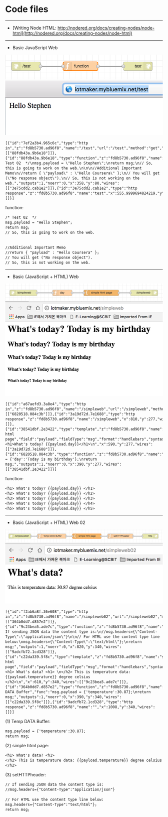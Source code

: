 # Code files

***

* [Writing Node HTML: http://nodered.org/docs/creating-nodes/node-html](http://nodered.org/docs/creating-nodes/node-html)

***

* Basic JavaScript Web

![simpleWeb01.png](https://github.com/leehaesung/NodeRED/blob/master/02_CodeFiles/03_Simple_Web/simpleWeb01.png)
![simpleWeb01_output.png](https://github.com/leehaesung/NodeRED/blob/master/02_CodeFiles/03_Simple_Web/simpleWeb01_output.png)
```````````````````````````````````````````````````
[{"id":"7ef2a3b4.965c6c","type":"http in","z":"fd8b5730.ad96f8","name":"/test","url":"/test","method":"get","swaggerDoc":"","x":170,"y":80,"wires":[["88fdb43a.9b6e18"]]},{"id":"88fdb43a.9b6e18","type":"function","z":"fd8b5730.ad96f8","name":"function","func":"/* Test 02  */\nmsg.payload = \"Hello Stephen\";\nreturn msg;\n// So, this is going to work on the web.\n\n\n//Additional Important Memo\n//return { \"payload\" : \"Hello Coursera\" };\n// You will get (\"No response object\").\n// So, this is not working on the web.","outputs":1,"noerr":0,"x":358,"y":80,"wires":[["3e75cdd2.cab1e2"]]},{"id":"3e75cdd2.cab1e2","type":"http response","z":"fd8b5730.ad96f8","name":"test","x":555.9999694824219,"y":80,"wires":[]}]
```````````````````````````````````````````````````

function:
```````````````````````````````````````````````````
/* Test 02  */
msg.payload = "Hello Stephen";
return msg;
// So, this is going to work on the web.


//Additional Important Memo
//return { "payload" : "Hello Coursera" };
// You will get ("No response object").
// So, this is not working on the web.
```````````````````````````````````````````````````

***

* Basic (JavaScript + HTML) Web

![simpleWeb02.png](https://github.com/leehaesung/NodeRED/blob/master/02_CodeFiles/03_Simple_Web/simpleWeb02.png)
![simpleWeb02_output.png](https://github.com/leehaesung/NodeRED/blob/master/02_CodeFiles/03_Simple_Web/simpleWeb02_output.png)

```````````````````````````````````````````````````
[{"id":"a67aefd3.3a8e4","type":"http in","z":"fd8b5730.ad96f8","name":"/simpleweb","url":"/simpleweb","method":"get","swaggerDoc":"","x":190,"y":277,"wires":[["6820518.084c3b"]]},{"id":"3a19d72d.7e1688","type":"http response","z":"fd8b5730.ad96f8","name":"/simpleweb","x":810,"y":277,"wires":[]},{"id":"38541dbf.2e3422","type":"template","z":"fd8b5730.ad96f8","name":"simple html page","field":"payload","fieldType":"msg","format":"handlebars","syntax":"mustache","template":"<h1>What's today? {{payload.day}}</h1>\n","x":590,"y":277,"wires":[["3a19d72d.7e1688"]]},{"id":"6820518.084c3b","type":"function","z":"fd8b5730.ad96f8","name":"day","func":"msg.payload = {'day':'Today is my birthday'};\nreturn msg;","outputs":1,"noerr":0,"x":390,"y":277,"wires":[["38541dbf.2e3422"]]}]
```````````````````````````````````````````````````

function:
```````````````````````````````````````````````````
<h1> What's today? {{payload.day}} </h1>
<h2> What's today? {{payload.day}} </h2>
<h3> What's today? {{payload.day}} </h3>
<h4> What's today? {{payload.day}} </h4>
<h5> What's today? {{payload.day}} </h5>
```````````````````````````````````````````````````

***

* Basic (JavaScript + HTML) Web 02

![simpleWeb03.png](https://github.com/leehaesung/NodeRED/blob/master/02_CodeFiles/03_Simple_Web/simpleWeb03.png)
![simpleWeb03_output.png](https://github.com/leehaesung/NodeRED/blob/master/02_CodeFiles/03_Simple_Web/simpleWeb03_output.png)

```````````````````````````````````````````````````
[{"id":"f2ab6a8f.36e608","type":"http in","z":"fd8b5730.ad96f8","name":"/simpleweb02","url":"/simpleweb02","method":"get","swaggerDoc":"","x":190,"y":340,"wires":[["364b0dd7.d857e2"]]},{"id":"9c23bea5.ade7c","type":"function","z":"fd8b5730.ad96f8","name":"setHTTPheader","func":"// If sending JSON data the content type is:\n//msg.headers={\"Content-Type\":\"application/json\"}\n\n// For HTML use the content type line below:\nmsg.headers={\"Content-Type\":\"text/html\"};\nreturn msg;","outputs":1,"noerr":0,"x":820,"y":340,"wires":[["9adcfb72.1cd328"]]},{"id":"c22da339.5f8c","type":"template","z":"fd8b5730.ad96f8","name":"simple html page","field":"payload","fieldType":"msg","format":"handlebars","syntax":"mustache","template":"<h1> What's data? <h1> \n</h2> This is temperature data: {{payload.temperature}} degree celsius </h2>\n","x":610,"y":340,"wires":[["9c23bea5.ade7c"]]},{"id":"364b0dd7.d857e2","type":"function","z":"fd8b5730.ad96f8","name":"Temp DATA Buffer","func":"msg.payload = {'temperature':30.87};\nreturn msg;","outputs":1,"noerr":0,"x":390,"y":340,"wires":[["c22da339.5f8c"]]},{"id":"9adcfb72.1cd328","type":"http response","z":"fd8b5730.ad96f8","name":"","x":1008,"y":340,"wires":[]}]
```````````````````````````````````````````````````

(1) Temp DATA Buffer:
```````````````````````````````````````````````````
msg.payload = {'temperature':30.87};
return msg;
```````````````````````````````````````````````````

(2) simple html page:
```````````````````````````````````````````````````
<h1> What's data? <h1> 
</h2> This is temperature data: {{payload.temperature}} degree celsius </h2>
```````````````````````````````````````````````````

(3) setHTTPheader:
```````````````````````````````````````````````````
// If sending JSON data the content type is:
//msg.headers={"Content-Type":"application/json"}

// For HTML use the content type line below:
msg.headers={"Content-Type":"text/html"};
return msg;
```````````````````````````````````````````````````

